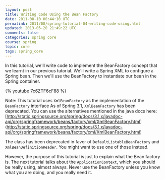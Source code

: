 ```yaml
---           
layout: post
title: Writing Code Using the Bean Factory
date: 2011-08-10 00:44:10 UTC
permalink: 2011/08/spring-tutorial-04-writing-code-using.html
updated: 2013-05-20 21:49:22 UTC
comments: false
categories: spring core
course: spring
topic: core
tags: spring_core
---
```


In this tutorial, we'll write code to implement the BeanFactory concept that we learnt in our previous tutorial. We'll write a Spring XML to configure a Spring bean. Then we'll use the BeanFactory to instantiate our bean in the Spring container. 

{% youtube 7c6ZTF6cF88 %}

Note: This tutorial uses `XmlBeanFactory` as the implementation of the `BeanFactory` interface As of Spring 3.1, `XmlBeanFactory` has been deprecated. You can use the alternatives mentioned in the java docs here: [http://static.springsource.org/spring/docs/3.1.x/javadoc-api/org/springframework/beans/factory/xml/XmlBeanFactory.html] (http://static.springsource.org/spring/docs/3.1.x/javadoc-api/org/springframework/beans/factory/xml/XmlBeanFactory.html) 

The class has been deprecated in favor of `DefaultListableBeanFactory` and `XmlBeanDefinitionReader`. You might want to use one of those instead.

However, the purpose of this tutorial is just to explain what the Bean factory is. The next tutorial talks about the `ApplicationContext`, which you should be really using, almost always. Never use the BeanFactory unless you know what you are doing, and you really need it. 